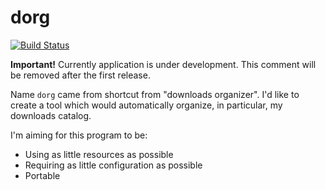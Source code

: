 # dorg

[![Build Status](https://travis-ci.org/DSkrzypiec/dorg.svg?branch=master)](https://travis-ci.org/DSkrzypiec/dorg)

**Important!** Currently application is under development. This comment will 
be removed after the first release.

Name `dorg` came from shortcut from "downloads organizer". I'd like to create a
tool which would automatically organize, in particular, my downloads catalog.

I'm aiming for this program to be:
* Using as little resources as possible 
* Requiring as little configuration as possible
* Portable 


